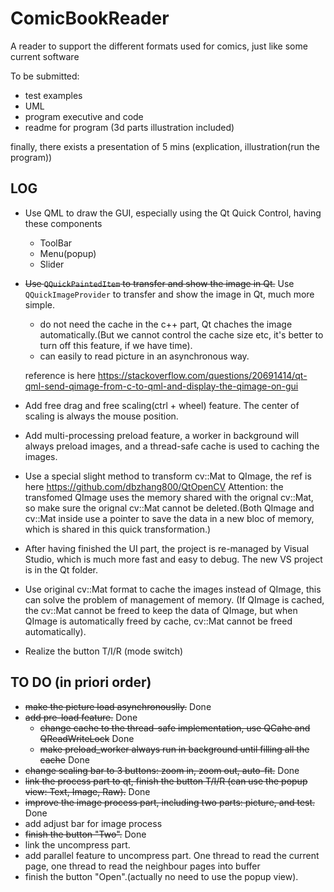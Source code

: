# ComicBookReader
A reader to support the different formats used for comics, just like some current software

To be submitted:

 - test examples
 - UML
 - program executive and code
 - readme for program (3d parts illustration included)

finally, there exists a presentation of 5 mins (explication, illustration(run the program))



## LOG

- Use QML to draw the GUI, especially using the Qt Quick Control, having these components

  - ToolBar
  - Menu(popup)
  - Slider

- ~~Use `QQuickPaintedItem` to transfer and show the image in Qt.~~
  Use `QQuickImageProvider` to transfer and show the image in Qt, much more simple.
  - do not need the cache in the c++ part, Qt chaches the image automatically.(But we cannot control the cache size etc, it's better to turn off this feature, if we have time).
  - can easily to read picture in an asynchronous way.

   reference is here https://stackoverflow.com/questions/20691414/qt-qml-send-qimage-from-c-to-qml-and-display-the-qimage-on-gui

- Add free drag and free scaling(ctrl + wheel) feature. The center of scaling is always the mouse position.
- Add multi-processing preload feature, a worker in background will always preload images, and a thread-safe cache is used to caching the images.

- Use a special slight method to transform cv::Mat to QImage, the ref is here
  https://github.com/dbzhang800/QtOpenCV
  Attention: the transfomed QImage uses the memory shared with the orignal cv::Mat, so make sure the orignal cv::Mat cannot be deleted.(Both QImage and cv::Mat inside use a pointer to save the data in a new bloc of memory, which is shared in this quick transformation.)
- After having finished the UI part, the project is re-managed by Visual Studio, which is much more fast and easy to debug. The new VS project is in the Qt folder.
- Use original cv::Mat format to cache the images instead of QImage, this can solve the problem of management of memory. (If QImage is cached, the cv::Mat cannot be freed to keep the data of QImage, but when QImage is automatically freed by cache, cv::Mat cannot be freed automatically).
- Realize the button T/I/R (mode switch)

## TO DO (in priori order)
- ~~make the picture load asynchronouslly.~~ Done
- ~~add pre-load feature.~~ Done
  - ~~change cache to the thread-safe implementation, use QCahe and QReadWriteLock~~ Done
  - ~~make preload_worker always run in background until filling all the cache~~ Done
- ~~change scaling bar to 3 buttons: zoom in, zoom out, auto-fit.~~ Done
- ~~link the process part to qt, finish the button T/I/R (can use the popup view: Text, Image, Raw).~~ Done
- ~~improve the image process part, including two parts: picture, and test.~~ Done
- add adjust bar for image process
- ~~finish the button "Two".~~ Done
- link the uncompress part.
- add parallel feature to uncompress part. One thread to read the current page, one thread to read the neighbour pages into buffer
- finish the button "Open".(actually no need to use the popup view).
